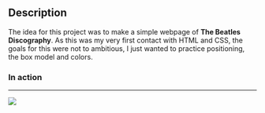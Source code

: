 ## Description

The idea for this project was to make a simple webpage of **The Beatles Discography**.
As this was my very first contact with HTML and CSS, the goals for this were not to ambitious, I just wanted to practice positioning, the box model and colors. 

### In action
---
![](WebJourney-FrontEnd-/HTML+CSS/1stProject/images/3rd.gif)

